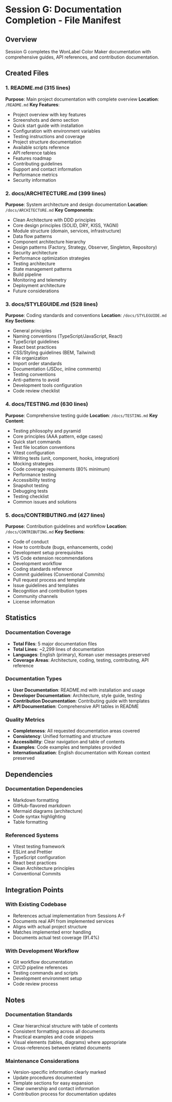 # Session G: Documentation Completion - File Manifest

## Overview
Session G completes the WonLabel Color Maker documentation with comprehensive guides, API references, and contribution documentation.

## Created Files

### 1. README.md (315 lines)
**Purpose**: Main project documentation with complete overview
**Location**: `/README.md`
**Key Features**:
- Project overview with key features
- Screenshots and demo section
- Quick start guide with installation
- Configuration with environment variables
- Testing instructions and coverage
- Project structure documentation
- Available scripts reference
- API reference tables
- Features roadmap
- Contributing guidelines
- Support and contact information
- Performance metrics
- Security information

### 2. docs/ARCHITECTURE.md (399 lines)
**Purpose**: System architecture and design documentation
**Location**: `/docs/ARCHITECTURE.md`
**Key Components**:
- Clean Architecture with DDD principles
- Core design principles (SOLID, DRY, KISS, YAGNI)
- Module structure (domain, services, infrastructure)
- Data flow patterns
- Component architecture hierarchy
- Design patterns (Factory, Strategy, Observer, Singleton, Repository)
- Security architecture
- Performance optimization strategies
- Testing architecture
- State management patterns
- Build pipeline
- Monitoring and telemetry
- Deployment architecture
- Future considerations

### 3. docs/STYLEGUIDE.md (528 lines)
**Purpose**: Coding standards and conventions
**Location**: `/docs/STYLEGUIDE.md`
**Key Sections**:
- General principles
- Naming conventions (TypeScript/JavaScript, React)
- TypeScript guidelines
- React best practices
- CSS/Styling guidelines (BEM, Tailwind)
- File organization
- Import order standards
- Documentation (JSDoc, inline comments)
- Testing conventions
- Anti-patterns to avoid
- Development tools configuration
- Code review checklist

### 4. docs/TESTING.md (630 lines)
**Purpose**: Comprehensive testing guide
**Location**: `/docs/TESTING.md`
**Key Content**:
- Testing philosophy and pyramid
- Core principles (AAA pattern, edge cases)
- Quick start commands
- Test file location conventions
- Vitest configuration
- Writing tests (unit, component, hooks, integration)
- Mocking strategies
- Code coverage requirements (80% minimum)
- Performance testing
- Accessibility testing
- Snapshot testing
- Debugging tests
- Testing checklist
- Common issues and solutions

### 5. docs/CONTRIBUTING.md (427 lines)
**Purpose**: Contribution guidelines and workflow
**Location**: `/docs/CONTRIBUTING.md`
**Key Sections**:
- Code of conduct
- How to contribute (bugs, enhancements, code)
- Development setup prerequisites
- VS Code extension recommendations
- Development workflow
- Coding standards reference
- Commit guidelines (Conventional Commits)
- Pull request process and template
- Issue guidelines and templates
- Recognition and contribution types
- Community channels
- License information

## Statistics

### Documentation Coverage
- **Total Files**: 5 major documentation files
- **Total Lines**: ~2,299 lines of documentation
- **Languages**: English (primary), Korean user messages preserved
- **Coverage Areas**: Architecture, coding, testing, contributing, API reference

### Documentation Types
- **User Documentation**: README.md with installation and usage
- **Developer Documentation**: Architecture, style guide, testing
- **Contribution Documentation**: Contributing guide with templates
- **API Documentation**: Comprehensive API tables in README

### Quality Metrics
- **Completeness**: All requested documentation areas covered
- **Consistency**: Unified formatting and structure
- **Accessibility**: Clear navigation and table of contents
- **Examples**: Code examples and templates provided
- **Internationalization**: English documentation with Korean context preserved

## Dependencies

### Documentation Dependencies
- Markdown formatting
- GitHub-flavored markdown
- Mermaid diagrams (architecture)
- Code syntax highlighting
- Table formatting

### Referenced Systems
- Vitest testing framework
- ESLint and Prettier
- TypeScript configuration
- React best practices
- Clean Architecture principles
- Conventional Commits

## Integration Points

### With Existing Codebase
- References actual implementation from Sessions A-F
- Documents real API from implemented services
- Aligns with actual project structure
- Matches implemented error handling
- Documents actual test coverage (91.4%)

### With Development Workflow
- Git workflow documentation
- CI/CD pipeline references
- Testing commands and scripts
- Development environment setup
- Code review process

## Notes

### Documentation Standards
- Clear hierarchical structure with table of contents
- Consistent formatting across all documents
- Practical examples and code snippets
- Visual elements (tables, diagrams) where appropriate
- Cross-references between related documents

### Maintenance Considerations
- Version-specific information clearly marked
- Update procedures documented
- Template sections for easy expansion
- Clear ownership and contact information
- Contribution process for documentation updates